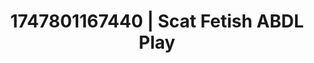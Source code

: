 ---
categories:
- Intimate rebellion
- Face fucking
- Dominant softness
- Naughty expression
- Teasing look
image: /assets/images/1747801167440.jpg
layout: post
seo:
  description: Featured content with artistic Scat Fetish, ABDL Play. HD images available.
  keywords: Scat Fetish, ABDL Play
  og_image: /assets/images/1747801167440.jpg
  schema_type: VisualArtwork
tags:
- ABDL Play
- Scat Fetish
- '#1747801167440'
title: 1747801167440 | Scat Fetish ABDL Play
---